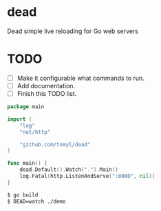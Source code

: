 # dead
Dead simple live reloading for Go web servers

# TODO
                   
- [ ] Make it configurable what commands to run.
- [ ] Add documentation.
- [ ] Finish this TODO list.

```go
package main

import (
	"log"
	"net/http"

	"github.com/tomyl/dead"
)

func main() {
	dead.Default().Watch(".").Main()
	log.Fatal(http.ListenAndServe(":8080", nil))
}
```

```bash
$ go build
$ DEAD=watch ./demo
```
